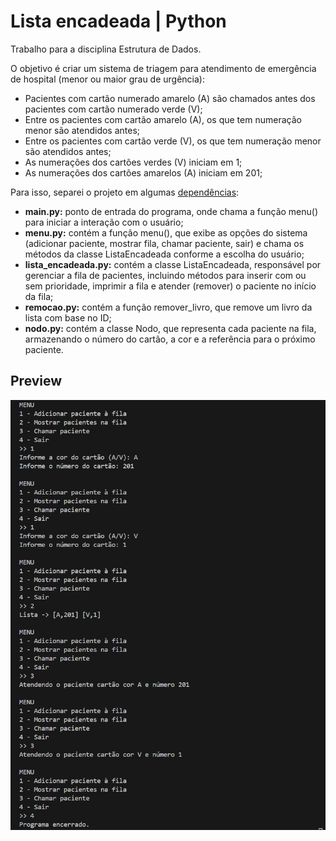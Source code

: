# Lista encadeada | Python

Trabalho para a disciplina Estrutura de Dados. 

O objetivo é criar um sistema de triagem para atendimento de emergência de hospital (menor ou maior grau de urgência):

<ul>
  <li>Pacientes com cartão numerado amarelo (A) são chamados antes dos pacientes com cartão numerado verde (V);</li>
  <li>Entre os pacientes com cartão amarelo (A), os que tem numeração menor são atendidos antes;</li>
  <li>Entre os pacientes com cartão verde (V), os que tem numeração menor são atendidos antes;</li>
  <li>As numerações dos cartões verdes (V) iniciam em 1;</li>
  <li>As numerações dos cartões amarelos (A) iniciam em 201;</li>
</ul>

Para isso, separei o projeto em algumas <a href="https://github.com/rebecaparreiras/lista-encadeada/tree/main/src">dependências</a>: 

<ul>
  <li><b>main.py:</b> ponto de entrada do programa, onde chama a função menu() para iniciar a interação com o usuário;</li>
  <li><b>menu.py:</b> contém a função menu(), que exibe as opções do sistema (adicionar paciente, mostrar fila, chamar paciente, sair) e chama os métodos da classe ListaEncadeada conforme a escolha do usuário;</li>
  <li><b>lista_encadeada.py:</b> contém a classe ListaEncadeada, responsável por gerenciar a fila de pacientes, incluindo métodos para inserir com ou sem prioridade, imprimir a fila e atender (remover) o paciente no início da fila;</li>
  <li><b>remocao.py:</b> contém a função remover_livro, que remove um livro da lista com base no ID;</li>
  <li><b>nodo.py:</b> contém a classe Nodo, que representa cada paciente na fila, armazenando o número do cartão, a cor e a referência para o próximo paciente.</li>
</ul>

## Preview

<p align="center">
  <img src="./images/terminal.PNG" alt="Demonstração do programa.">
</p>
